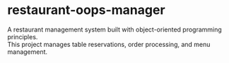 # restaurant-oops-manager
A restaurant management system built with object-oriented programming principles. 
<br>
This project manages table reservations, order processing, and menu management.
